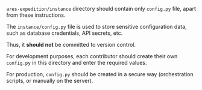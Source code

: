 `ares-expedition/instance` directory should contain only `config.py` file, apart from these instructions.

The `instance/config.py` file is used to store sensitive configuration data, such as database credentials, API secrets, etc.

Thus, it __should not__ be committed to version control.

For development purposes, each contributor should create their own `config.py` in this directory and enter the required values.

For production, `config.py` should be created in a secure way (orchestration scripts, or manually on the server).
